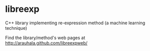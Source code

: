 libreexp
========

C++ library implementing re-expression method (a machine learning technique)

Find the library/method's web pages at http://arauhala.github.com/libreexpweb/